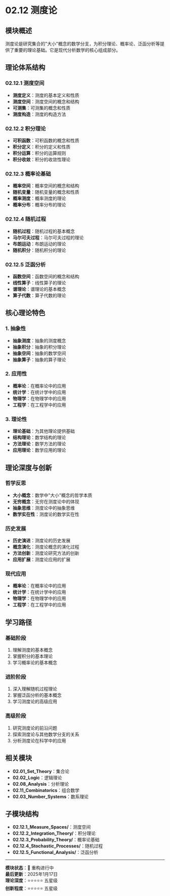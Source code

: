 # 02.12 测度论

## 模块概述

测度论是研究集合的"大小"概念的数学分支，为积分理论、概率论、泛函分析等提供了重要的理论基础。它是现代分析数学的核心组成部分。

## 理论体系结构

### 02.12.1 测度空间

- **测度定义**：测度的基本定义和性质
- **测度空间**：测度空间的概念和结构
- **可测集**：可测集的概念和性质
- **测度构造**：测度的构造方法

### 02.12.2 积分理论

- **可积函数**：可积函数的概念和性质
- **积分定义**：积分的定义和性质
- **积分运算**：积分的运算规则
- **积分收敛**：积分的收敛性理论

### 02.12.3 概率论基础

- **概率空间**：概率空间的概念和结构
- **随机变量**：随机变量的概念和性质
- **概率测度**：概率测度的理论
- **概率分布**：概率分布的理论

### 02.12.4 随机过程

- **随机过程**：随机过程的基本概念
- **马尔可夫过程**：马尔可夫过程的理论
- **布朗运动**：布朗运动的理论
- **随机积分**：随机积分的理论

### 02.12.5 泛函分析

- **函数空间**：函数空间的概念和结构
- **线性算子**：线性算子的理论
- **谱理论**：谱理论的基本概念
- **算子代数**：算子代数的理论

## 核心理论特色

### 1. 抽象性

- **抽象测度**：抽象的测度概念
- **抽象积分**：抽象的积分理论
- **抽象空间**：抽象的数学空间
- **抽象算子**：抽象的算子理论

### 2. 应用性

- **概率论**：在概率论中的应用
- **统计学**：在统计学中的应用
- **物理学**：在物理学中的应用
- **工程学**：在工程学中的应用

### 3. 理论性

- **理论基础**：为其他理论提供基础
- **结构理论**：数学结构的理论
- **方法理论**：数学方法的理论
- **应用理论**：数学应用的理论

## 理论深度与创新

### 哲学反思

- **大小概念**：数学中"大小"概念的哲学本质
- **无穷概念**：无穷在测度论中的体现
- **抽象思维**：测度论中的抽象思维
- **数学实在性**：测度论的数学实在性

### 历史发展

- **历史演进**：测度论的历史发展
- **概念演化**：测度论概念的演化过程
- **方法创新**：测度论研究方法的创新
- **应用扩展**：测度论应用的扩展

### 现代应用

- **概率论**：在概率论中的应用
- **统计学**：在统计学中的应用
- **物理学**：在物理学中的应用
- **工程学**：在工程学中的应用

## 学习路径

### 基础阶段

1. 理解测度的基本概念
2. 掌握积分的基本理论
3. 学习概率论的基本概念

### 进阶阶段

1. 深入理解随机过程理论
2. 掌握泛函分析的基本概念
3. 学习测度论的高级应用

### 高级阶段

1. 研究测度论的前沿问题
2. 探索测度论与其他数学分支的关系
3. 分析测度论在科学中的应用

## 相关模块

- **02.01_Set_Theory**：集合论
- **02.02_Logic**：逻辑理论
- **02.08_Analysis**：分析理论
- **02.11_Combinatorics**：组合数学
- **02.03_Number_Systems**：数系理论

## 子模块结构

- **02.12.1_Measure_Spaces/**：测度空间
- **02.12.2_Integration_Theory/**：积分理论
- **02.12.3_Probability_Theory/**：概率论基础
- **02.12.4_Stochastic_Processes/**：随机过程
- **02.12.5_Functional_Analysis/**：泛函分析

---

**模块状态**：🚧 重构进行中  
**最后更新**：2025年1月17日  
**理论深度**：⭐⭐⭐⭐⭐ 五星级  
**创新程度**：⭐⭐⭐⭐⭐ 五星级
